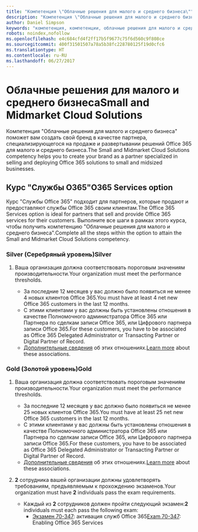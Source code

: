 ```yaml
---
title: "Компетенция \"Облачные решения для малого и среднего бизнеса\""
description: "Компетенция \"Облачные решения для малого и среднего бизнеса\" поможет вам создать свой бренд в качестве партнера, специализирующегося на продаже и развертывании решений Office 365 для малого и среднего бизнеса."
author: Daniel Simpson
keywords: "компетенция, компетенции, облачные решения для малого и среднего бизнеса"
robots: noindex,nofollow
ms.openlocfilehash: e4c684cfd4f2ff17b5f9677c75f6d560c9f808ce
ms.sourcegitcommit: 400f31501507a78a5b38fc228780125f19d0cfc6
ms.translationtype: HT
ms.contentlocale: ru-RU
ms.lasthandoff: 06/27/2017
---
```

# <a name="small-and-midmarket-cloud-solutions"></a><span data-ttu-id="06e40-104">Облачные решения для малого и среднего бизнеса</span><span class="sxs-lookup"><span data-stu-id="06e40-104">Small and Midmarket Cloud Solutions</span></span> 
<span data-ttu-id="06e40-105">Компетенция "Облачные решения для малого и среднего бизнеса" поможет вам создать свой бренд в качестве партнера, специализирующегося на продаже и развертывании решений Office 365 для малого и среднего бизнеса.</span><span class="sxs-lookup"><span data-stu-id="06e40-105">The Small and Midmarket Cloud Solutions competency helps you to create your brand as a partner specialized in selling and deploying Office 365 solutions to small and midsized businesses.</span></span>

## <a name="o365-services-option"></a><span data-ttu-id="06e40-106">Курс "Службы O365"</span><span class="sxs-lookup"><span data-stu-id="06e40-106">O365 Services option</span></span>
<span data-ttu-id="06e40-107">Курс "Службы Office 365" подходит для партнеров, которые продают и предоставляют службы Office 365 своим клиентам.</span><span class="sxs-lookup"><span data-stu-id="06e40-107">The Office 365 Services option is ideal for partners that sell and provide Office 365 services for their customers.</span></span> <span data-ttu-id="06e40-108">Выполните все шаги в рамках этого курса, чтобы получить компетенцию "Облачные решения для малого и среднего бизнеса".</span><span class="sxs-lookup"><span data-stu-id="06e40-108">Complete all the steps within the option to attain the Small and Midmarket Cloud Solutions competency.</span></span>

### <a name="silver"></a><span data-ttu-id="06e40-109">Silver (Серебряный уровень)</span><span class="sxs-lookup"><span data-stu-id="06e40-109">Silver</span></span>
1. <span data-ttu-id="06e40-110">Ваша организация должна соответствовать пороговым значениям производительности.</span><span class="sxs-lookup"><span data-stu-id="06e40-110">Your organization must meet the performance thresholds.</span></span>
    
    - <span data-ttu-id="06e40-111">За последние 12 месяцев у вас должно было появиться не менее 4 новых клиентов Office 365.</span><span class="sxs-lookup"><span data-stu-id="06e40-111">You must have at least 4 net new Office 365 customers in the last 12 months.</span></span>
    - <span data-ttu-id="06e40-112">С этими клиентами у вас должны быть установлены отношения в качестве Полномочного администратора Office 365 или Партнера по сделкам записи Office 365, или Цифрового партнера записи Office 365.</span><span class="sxs-lookup"><span data-stu-id="06e40-112">For these customers, you have to be associated as Office 365 Delegated Administrator or Transacting Partner or Digital Partner of Record.</span></span>
    - <span data-ttu-id="06e40-113">[Дополнительные сведения](https://partner.microsoft.com/en-us/membership/digital-partner-of-record) об этих отношениях.</span><span class="sxs-lookup"><span data-stu-id="06e40-113">[Learn more](https://partner.microsoft.com/en-us/membership/digital-partner-of-record) about these associations.</span></span>

### <a name="gold"></a><span data-ttu-id="06e40-114">Gold (Золотой уровень)</span><span class="sxs-lookup"><span data-stu-id="06e40-114">Gold</span></span>
1. <span data-ttu-id="06e40-115">Ваша организация должна соответствовать пороговым значениям производительности.</span><span class="sxs-lookup"><span data-stu-id="06e40-115">Your organization must meet the performance thresholds.</span></span>

    - <span data-ttu-id="06e40-116">За последние 12 месяцев у вас должно было появиться не менее 25 новых клиентов Office 365.</span><span class="sxs-lookup"><span data-stu-id="06e40-116">You must have at least 25 net new Office 365 customers in the last 12 months.</span></span>
    - <span data-ttu-id="06e40-117">С этими клиентами у вас должны быть установлены отношения в качестве Полномочного администратора Office 365 или Партнера по сделкам записи Office 365, или Цифрового партнера записи Office 365.</span><span class="sxs-lookup"><span data-stu-id="06e40-117">For these customers, you have to be associated as Office 365 Delegated Administrator or Transacting Partner or Digital Partner of Record.</span></span>
    - <span data-ttu-id="06e40-118">[Дополнительные сведения](https://partner.microsoft.com/en-us/membership/digital-partner-of-record) об этих отношениях.</span><span class="sxs-lookup"><span data-stu-id="06e40-118">[Learn more](https://partner.microsoft.com/en-us/membership/digital-partner-of-record) about these associations.</span></span>  
  
2. <span data-ttu-id="06e40-119">**2** сотрудника вашей организации должны удовлетворять требованиям, предъявляемым к прохождению экзаменов.</span><span class="sxs-lookup"><span data-stu-id="06e40-119">Your organization must have **2** individuals pass the exam requirements.</span></span>

    - <span data-ttu-id="06e40-120">Каждый из **2** сотрудников должен пройти следующий экзамен:</span><span class="sxs-lookup"><span data-stu-id="06e40-120">**2** individuals must each pass the following exam:</span></span>
        - <span data-ttu-id="06e40-121">[Экзамен 70-347](https://www.microsoft.com/en-us/learning/exam-70-347.aspx): активация служб Office 365</span><span class="sxs-lookup"><span data-stu-id="06e40-121">[Exam 70-347](https://www.microsoft.com/en-us/learning/exam-70-347.aspx): Enabling Office 365 Services</span></span>
